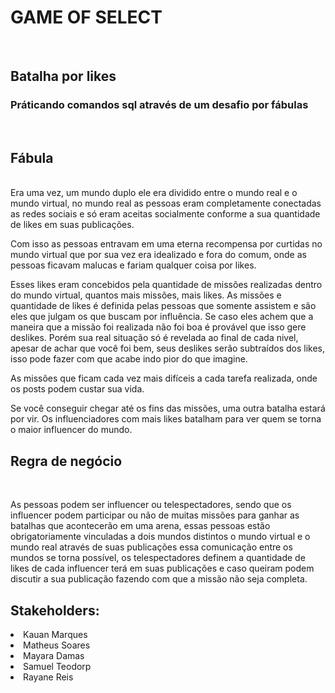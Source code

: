 <h1>GAME OF SELECT </h1> <br>
<h2>Batalha por likes</h2>

<h3>Práticando comandos sql através de um desafio por fábulas </h3><br>

<h2>Fábula</h2> <br>
Era uma vez, um mundo duplo ele era dividido entre o mundo real e o mundo virtual, no mundo real as pessoas eram completamente conectadas as redes sociais e só eram aceitas socialmente conforme a sua quantidade de likes em suas publicações. 

Com isso as pessoas entravam em uma eterna recompensa por curtidas no mundo virtual que por sua vez era idealizado e fora do comum, onde as pessoas ficavam malucas e fariam qualquer coisa por likes. 

Esses likes eram concebidos pela quantidade de missões realizadas dentro do mundo virtual, quantos mais missões, mais likes. As missões e quantidade de likes é definida pelas pessoas que somente assistem e são eles que julgam os que buscam por influência. Se caso eles achem que a maneira que a missão foi realizada não foi boa é provável que isso gere deslikes. Porém sua real situação só é revelada ao final de cada nivel, apesar de achar que você foi bem, seus deslikes serão subtraídos dos likes, isso pode fazer com que acabe indo pior do que imagine. 

As missões que ficam cada vez mais difíceis a cada tarefa realizada, onde os posts podem custar sua vida.  

Se você conseguir chegar até os fins das missões, uma outra batalha estará por vir. Os influenciadores com mais likes batalham para ver quem se torna o maior influencer do mundo. 


<h2>Regra de negócio</h2> <br>

As pessoas podem ser influencer ou telespectadores, sendo que os influencer podem participar ou não de muitas missões para ganhar as batalhas que acontecerão em uma arena, essas pessoas estão obrigatoriamente vinculadas a dois mundos distintos o mundo virtual e o mundo real através de suas publicações essa comunicação entre os mundos se torna possível, os telespectadores definem a quantidade de likes de cada influencer terá em suas publicações e caso queiram podem discutir a sua publicação fazendo com que a missão não seja completa.


<h2>Stakeholders: </h2>

<li>Kauan Marques</li>
<li>Matheus Soares</li>
<li>Mayara Damas</li>
<li>Samuel Teodorp</li>
<li>Rayane Reis </li>

